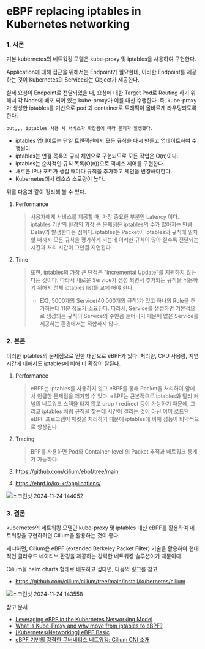 # eBPF replacing iptables in Kubernetes networking

### 1. 서론

기본 kubernetes의 네트워킹 모델은 kube-proxy 및 iptables을 사용하여 구현한다.

Application에 대해 접근을 위해서는 Endpoint가 필요한데, 이러한 Endpoint를 제공하는 것이 Kubernetes의 Service라는 Object가 제공한다.

실제 요청이 Endpoint로 전달되었을 때, 요청에 대한 Target Pod로 Routing 하기 위해서 각 Node에 배포 되어 있는 kube-proxy가 이를 대신 수행한다. 즉, kube-proxy가 생성한 iptables를 기반으로 pod 과 container로 트래픽이 올바르게 라우팅되도록 한다.

`but,,, iptables 사용 시 서비스가 확장됨에 따라 문제가 발생했다.`

- iptables 업데이트는 단일 트랜잭션에서 모든 규칙을 다시 만들고 업데이트하여 수행된다.
- iptables는 연결 목록의 규칙 체인으로 구현되므로 모든 작업은 O(n)이다.
- iptables는 순차적인 규칙 목록(O(n))으로 액세스 제어를 구현한다.
- 새로운 IP나 포트가 생길 때마다 규칙을 추가하고 체인을 변경해야한다.
- Kubernetes에서 리소스 소모량이 높다.

위를 다음과 같이 정리해 볼 수 있다.

1. Performance

   > 사용자에게 서비스를 제공할 때, 가장 중요한 부분인 Latency 이다.
   > iptables 기반의 환경의 가장 큰 문제점은 iptables의 수가 많아지는 만큼 Delay가 발생한다는 점이다. iptables는 Packet이 iptables의 규칙에 일치할 때까지 모든 규칙을 평가하게 되는데 이러한 규칙이 많아 질수록 전달되는 시간과 처리 시간이 그만큼 지연된다.

2. Time

   > 또한, iptables의 가장 큰 단점은 "Incremental Update"를 지원하지 않는다는 것이다.
   > 따라서 새로운 Service가 생성 되면서 추가되는 규칙을 적용하기 위해서 전체 iptables list를 교체 해야 한다.
   >
   > - EX), 5000개의 Service(40,000개의 규칙)가 있고 하나의 Rule을 추가하는데 11분 정도가 소요된다.
   >   따라서, Service를 생성하면 기본적으로 생성되는 규칙이 Service의 수만큼 늘어나기 때문에 많은 Service를 제공하는 환경에서는 적합하지 않다.

### 2. 본론

이러한 iptables의 문제점으로 인한 대안으로 eBPF가 있다. 처리량, CPU 사용량, 지연 시간에 대해서도 iptables에 비해 더 확장이 잘된다.

1. Performance

   > eBPF는 iptables를 사용하지 않고 eBPF를 통해 Packet을 처리하여 앞에서 언급한 문제점을 제거할 수 있다.
   > eBPF는 근본적으로 iptables와 달리 커널의 네트워크 스택을 타지 않고 drop / redirect 등이 가능하기 때문에, 그리고 iptables 처럼 규칙을 찾는데 시간이 걸리는 것이 아닌 이미 로드된 eBPF 프로그램이 패킷을 처리하기 때문에 iptables에 비해 성능이 비약적으로 향상된다.

2. Tracing

   > BPF를 사용하면 Pod와 Container-level 의 Packet 추적과 네트워크 통계가 가능하다.

3. https://github.com/cilium/ebpf/tree/main

4. https://ebpf.io/ko-kr/applications/

![스크린샷 2024-11-24 144052](https://github.com/user-attachments/assets/23826768-53fd-4899-929e-be4549108965)

### 3. 결론

kubernetes의 네트워킹 모델인 kube-proxy 및 iptables 대신 eBPF를 활용하여 네트워킹을 구현하려면 Cilium을 활용하는 것이 좋다.

왜냐하면, Cilium은 eBPF (extended Berkeley Packet Filter) 기술을 활용하여 현대적인 클라우드 네이티브 환경을 제공하는 강력한 네트워킹 솔루션이기 때문이다.

Cilium을 helm charts 형태로 배포하고 싶다면, 다음의 링크를 참고.

- https://github.com/cilium/cilium/tree/main/install/kubernetes/cilium

![스크린샷 2024-11-24 143558](https://github.com/user-attachments/assets/35371f92-36d0-45cb-85ec-97bcd6484589)

참고 문서

- [Leveraging eBPF in the Kubernetes Networking Model](https://sookocheff.com/post/kubernetes/leveraging-ebpf-in-the-kubernetes-networking-model/)
- [What is Kube-Proxy and why move from iptables to eBPF? ](https://isovalent.com/blog/post/why-replace-iptables-with-ebpf/)
- [[Kubernetes/Networking] eBPF Basic](https://blog.naver.com/kangdorr/222593265958)
- [eBPF 기반의 강력한 쿠버네티스 네트워킹: Cilium CNI 소개](https://tech.ktcloud.com/250)
